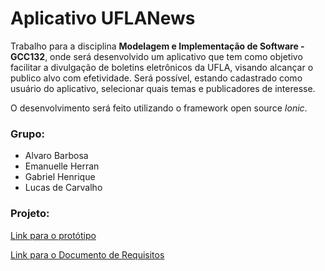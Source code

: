 # Aplicativo UFLANews
Trabalho para a disciplina **Modelagem e Implementação de Software - GCC132**, onde será desenvolvido um aplicativo que tem como objetivo facilitar a divulgação de boletins eletrônicos da UFLA, visando alcançar o publico alvo com efetividade. Será possível, estando cadastrado como usuário do aplicativo, selecionar quais temas e publicadores de interesse. 

O desenvolvimento será feito utilizando o framework open source *Ionic*.

### Grupo:
- Alvaro Barbosa
- Emanuelle Herran
- Gabriel Henrique
- Lucas de Carvalho

### Projeto:
[Link para o protótipo](https://xd.adobe.com/spec/6406fb24-fc1d-458a-75fa-94f4b4cbd250-1237/)

[Link para o Documento de Requisitos](https://drive.google.com/file/d/168CZolhgox_47IOcMQTM8kVkK85hlCuE/view?usp=sharing)
